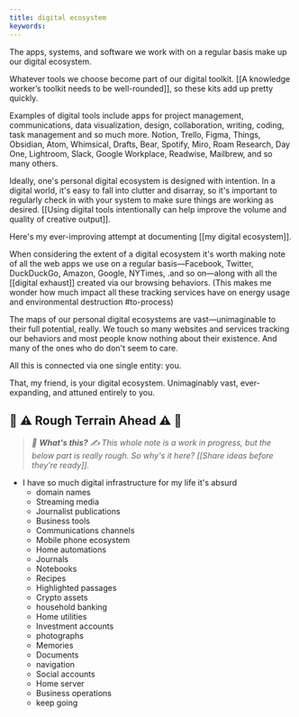 ```yaml
---
title: digital ecosystem
keywords: 
---
```

The apps, systems, and software we work with on a regular basis make up our digital ecosystem.

Whatever tools we choose become part of our digital toolkit. [[A knowledge worker’s toolkit needs to be well-rounded]], so these kits add up pretty quickly.

Examples of digital tools include apps for project management, communications, data visualization, design, collaboration, writing, coding, task management and so much more. Notion, Trello, Figma, Things, Obsidian, Atom, Whimsical, Drafts, Bear, Spotify, Miro, Roam Research, Day One, Lightroom, Slack, Google Workplace, Readwise, Mailbrew, and so many others.

Ideally, one's personal digital ecosystem is designed with intention. In a digital world, it's easy to fall into clutter and disarray, so it's important to regularly check in with your system to make sure things are working as desired. [[Using digital tools intentionally can help improve the volume and quality of creative output]].

Here's my ever-improving attempt at documenting [[my digital ecosystem]].

When considering the extent of a digital ecosystem it's worth making note of all the web apps we use on a regular basis—Facebook, Twitter, DuckDuckGo, Amazon, Google, NYTimes, .and so on—along with all the [[digital exhaust]] created via our browsing behaviors. (This makes me wonder how much impact all these tracking services have on energy usage and environmental destruction #to-process)

The maps of our personal digital ecosystems are vast—unimaginable to their full potential, really. We touch so many websites and services tracking our behaviors and most people know nothing about their existence. And many of the ones who do don't seem to care.

All this is connected via one single entity: you.

That, my friend, is your digital ecosystem. Unimaginably vast, ever-expanding, and attuned entirely to you. 

## 🚧 ⚠️ Rough Terrain Ahead ⚠️ 🚧
> *🛑  **What's this?** ✍️  This whole note is a work in progress, but the below part is really rough. So why's it here? [[Share ideas before they’re ready]].*
-   I have so much digital infrastructure for my life it's absurd
    -   domain names
    -   Streaming media
    -   Journalist publications
    -   Business tools
    -   Communications channels
    -   Mobile phone ecosystem
    -   Home automations
    -   Journals
    -   Notebooks
    -   Recipes
    -   Highlighted passages
    -   Crypto assets
    -   household banking
    -   Home utilities
    -   Investment accounts
    -   photographs
    -   Memories
    -   Documents
    -   navigation
    -   Social accounts
    -   Home server
    -   Business operations
    -   keep going